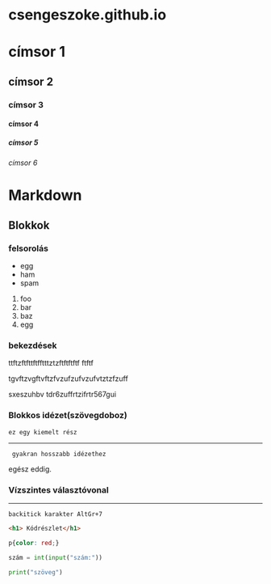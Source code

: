 # csengeszoke.github.io
# címsor 1
## címsor 2
### címsor 3
#### címsor 4
##### címsor 5
###### címsor 6

# Markdown

## Blokkok

### felsorolás

- egg 
- ham
- spam
1. foo
1. bar
1. baz
1. egg

### bekezdések

ttftzftfttftfftttztzftftftftf ftftf

tgvftzvgftvftzfvzufzufvzufvtztzfzuff

sxeszuhbv tdr6zuffrtzifrtr567gui

### Blokkos idézet(szövegdoboz)
    ez egy kiemelt rész

---
     gyakran hosszabb idézethez

    
egész eddig.

### Vízszintes választóvonal

---

``` 
backitick karakter AltGr+7
```

``` html
<h1> Kódrészlet</h1>
```

```css
p{color: red;}
```

```python
szám = int(input("szám:"))
```

```python
print("szöveg")
```







